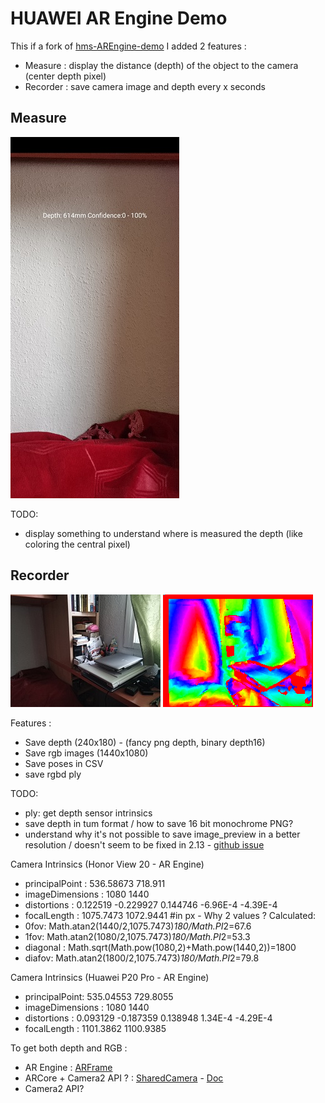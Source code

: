 # HUAWEI AR Engine Demo

This if a fork of [hms-AREngine-demo](https://github.com/HMS-Core/hms-AREngine-demo)
I added 2 features :
- Measure : display the distance (depth) of the object to the camera (center depth pixel)
- Recorder : save camera image and depth every x seconds

## Measure

![Screenshot_resized25](doc/Screenshot_resized25.jpg)

TODO:
- display something to understand where is measured the depth (like coloring the central pixel)

## Recorder

![](doc/00000012_preview_image_resized.jpg) ![](doc/00000012_depth.png)

Features :
- Save depth (240x180) - (fancy png depth, binary depth16)
- Save rgb images (1440x1080)
- Save poses in CSV
- save rgbd ply

TODO:
- ply: get depth sensor intrinsics
- save depth in tum format / how to save 16 bit monochrome PNG?
- understand why it's not possible to save image_preview in a better resolution / doesn't seem to be fixed in 2.13 - [github issue](https://github.com/HMS-Core/hms-AREngine-demo/issues/7)


Camera Intrinsics (Honor View 20 - AR Engine)
- principalPoint : 536.58673 718.911
- imageDimensions : 1080 1440
- distortions : 0.122519 -0.229927 0.144746 -6.96E-4 -4.39E-4
- focalLength : 1075.7473 1072.9441 #in px - Why 2 values ?
Calculated:
- 0fov: Math.atan2(1440/2,1075.7473)*180/Math.PI*2=67.6
- 1fov: Math.atan2(1080/2,1075.7473)*180/Math.PI*2=53.3
- diagonal : Math.sqrt(Math.pow(1080,2)+Math.pow(1440,2))=1800
- diafov: Math.atan2(1800/2,1075.7473)*180/Math.PI*2=79.8

Camera Intrinsics (Huawei P20 Pro - AR Engine)
- principalPoint: 535.04553 729.8055
- imageDimensions : 1080 1440
- distortions : 0.093129 -0.187359 0.138948 1.34E-4 -4.29E-4
- focalLength : 1101.3862 1100.9385


To get both depth and RGB : 
- AR Engine : [ARFrame](https://developer.huawei.com/consumer/en/doc/HMSCore-References-V5/frame-0000001050121447-V5)
- ARCore + Camera2 API ? : [SharedCamera](https://developers.google.com/ar/reference/java/com/google/ar/core/SharedCamera) - [Doc](https://developers.google.com/ar/develop/java/camera-sharing)
- Camera2 API?